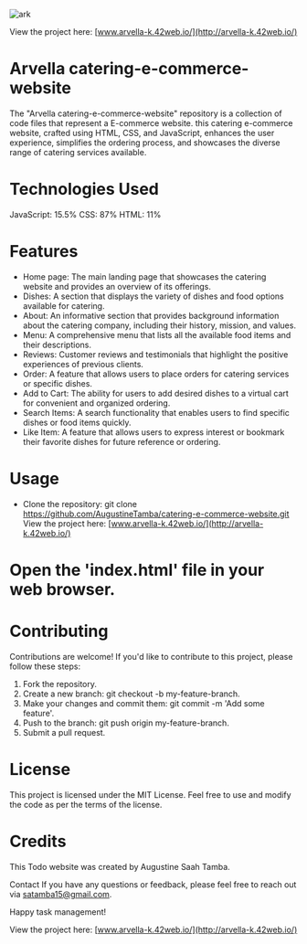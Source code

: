 ![ark](https://github.com/AugustineTamba/catering-e-commerce-website/assets/51299834/7a25b47e-2426-43d4-8392-cde7d0959dad)

View the project here: [www.arvella-k.42web.io/](http://arvella-k.42web.io/)

# Arvella catering-e-commerce-website
The "Arvella catering-e-commerce-website" repository is a collection of code files that represent a E-commerce website. 
this catering e-commerce website, crafted using HTML, CSS, and JavaScript, enhances the user experience, simplifies the ordering process, and showcases the diverse range of catering services available.


# Technologies Used
JavaScript: 15.5%
CSS: 87%
HTML: 11%

# Features
* Home page: The main landing page that showcases the catering website and provides an overview of its offerings.
* Dishes: A section that displays the variety of dishes and food options available for catering.
* About: An informative section that provides background information about the catering company, including their history, mission, and values.
* Menu: A comprehensive menu that lists all the available food items and their descriptions.
* Reviews: Customer reviews and testimonials that highlight the positive experiences of previous clients.
* Order: A feature that allows users to place orders for catering services or specific dishes.
* Add to Cart: The ability for users to add desired dishes to a virtual cart for convenient and organized ordering.
* Search Items: A search functionality that enables users to find specific dishes or food items quickly.
* Like Item: A feature that allows users to express interest or bookmark their favorite dishes for future reference or ordering.

# Usage
* Clone the repository:
git clone https://github.com/AugustineTamba/catering-e-commerce-website.git
View the project here: [www.arvella-k.42web.io/](http://arvella-k.42web.io/)

# Open the 'index.html' file in your web browser.

# Contributing
Contributions are welcome! If you'd like to contribute to this project, please follow these steps:

1. Fork the repository.
2. Create a new branch: git checkout -b my-feature-branch.
3. Make your changes and commit them: git commit -m 'Add some feature'.
4. Push to the branch: git push origin my-feature-branch.
5. Submit a pull request.

# License
This project is licensed under the MIT License. Feel free to use and modify the code as per the terms of the license.

# Credits
This Todo website was created by Augustine Saah Tamba.

Contact
If you have any questions or feedback, please feel free to reach out via satamba15@gmail.com.

Happy task management!

View the project here: [www.arvella-k.42web.io/](http://arvella-k.42web.io/)
